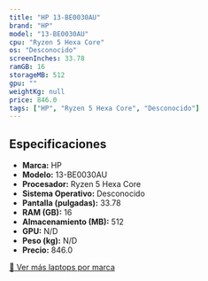 ```yaml
---
title: "HP 13-BE0030AU"
brand: "HP"
model: "13-BE0030AU"
cpu: "Ryzen 5 Hexa Core"
os: "Desconocido"
screenInches: 33.78
ramGB: 16
storageMB: 512
gpu: ""
weightKg: null
price: 846.0
tags: ["HP", "Ryzen 5 Hexa Core", "Desconocido"]
---
```

## Especificaciones

- **Marca:** HP
- **Modelo:** 13-BE0030AU
- **Procesador:** Ryzen 5 Hexa Core
- **Sistema Operativo:** Desconocido
- **Pantalla (pulgadas):** 33.78
- **RAM (GB):** 16
- **Almacenamiento (MB):** 512
- **GPU:** N/D
- **Peso (kg):** N/D
- **Precio:** 846.0

[:rocket: Ver más laptops por marca](/brand/hp)
